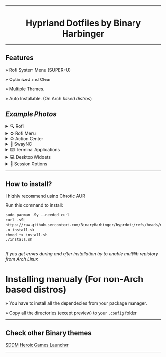 
----------------------------------------------------------------------------------------

<h1 align="center">Hyprland Dotfiles by Binary Harbinger</h1>

----------------------------------------------------------------------------------------

## Features

» Rofi System Menu (SUPER+U)

» Optimized and Clear

» Multiple Themes.

» Auto Installable. (On Arch *based distros*)

## *Example Photos*

<details><summary>
🔍 Rofi
</summary></p>

![image](https://raw.githubusercontent.com/BinaryHarbinger/hyprdots/main/preview/rofi.GIF)

<p></details>

<details><summary>
⚙️ Rofi Menu
</summary></p>

![image](https://raw.githubusercontent.com/BinaryHarbinger/hyprdots/main/preview/rofiMenu.GIF)

<p></details>

<details><summary>
⚙️ Action Center
</summary></p>

![image](https://raw.githubusercontent.com/BinaryHarbinger/hyprdots/main/preview/center.GIF)

<p></details>

<details><summary>
🔔 SwayNC
</summary></p>

![image](https://raw.githubusercontent.com/BinaryHarbinger/hyprdots/main/preview/swaync.GIF)

<p></details>

<details><summary>
⌨️ Terminal Applications
</summary></p>

![image](https://raw.githubusercontent.com/BinaryHarbinger/hyprdots/main/preview/terminal.GIF)

<p></details>

<details><summary>
💻 Desktop Widgets
</summary></p>

![image](https://raw.githubusercontent.com/BinaryHarbinger/hyprdots/main/preview/desktop.GIF)

<p></details>

<details><summary>
🚪 Session Options
</summary></p>

![image](https://raw.githubusercontent.com/BinaryHarbinger/hyprdots/main/preview/wlogout.GIF)

<p></details>

----------------------------------------------------------------------------------------

## How to install?

I highly recommend using [Chaotic AUR](https://aur.chaotic.cx/docs)

Run this command to install:
```
sudo pacman -Sy --needed curl
curl -sSL https://raw.githubusercontent.com/BinaryHarbinger/hyprdots/refs/heads/main/install.sh -o install.sh
chmod +x install.sh
./install.sh


```
_If you get errors during and after installation try to enable multilib repistory from Arch Linux_

# Installing manualy (For non-Arch based distros)

» You have to install all the dependecies from your package manager.

» Copy all the directories (except preview) to your `.config` folder

***

## Check other Binary themes

[SDDM](https://github.com/BinaryHarbinger/sddm-binary-theme)
[Heroic Games Launcher](https://github.com/BinaryHarbinger/Heroic-Games-Launcher-Binary-Theme)


----------------------------------------------------------------------------------------

